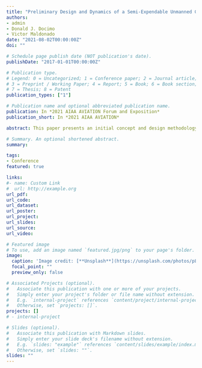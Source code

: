 ```yaml
---
title: "Preliminary Design and Dynamics of a Semi-Expendable Unmanned Ground-Aerial Vehicle"
authors:
- admin
- Donald J. Docimo
- Victor Maldonado
date: "2021-08-02T00:00:00Z"
doi: ""

# Schedule page publish date (NOT publication's date).
publishDate: "2017-01-01T00:00:00Z"

# Publication type.
# Legend: 0 = Uncategorized; 1 = Conference paper; 2 = Journal article;
# 3 = Preprint / Working Paper; 4 = Report; 5 = Book; 6 = Book section;
# 7 = Thesis; 8 = Patent
publication_types: ["1"]

# Publication name and optional abbreviated publication name.
publication: In *2021 AIAA AVIATION Forum and Exposition*
publication_short: In *2021 AIAA AVIATION*

abstract: This paper presents an initial concept and design methodology for unmanned vehicles for aerial and ground operation. Modern commercial and military missions require completion of both ground and aerial tasks, with unmanned ground-aerial vehicles (UGAVs) capable of performing in both modes. The design of a UGAV inherently involves tradeoff decisions with respect to different performance criteria, such as range and efficiency. This work presents a UGAV with a blended wing body (BWB)aircraft structure, detachable wings, and multipurpose wheels for ground travel. A three step framework is introduced to design key parameters of the system to maximize performance metrics, and is applied to an example system for validation. The results of the case studies show the performance tradeoffs introduced by variation of the design parameters, such as battery pack size and controller gains.

# Summary. An optional shortened abstract.
summary:

tags:
- Conference
featured: true

links:
#- name: Custom Link
#  url: http://example.org
url_pdf:
url_code:
url_dataset:
url_poster:
url_project:
url_slides:
url_source:
url_video:

# Featured image
# To use, add an image named `featured.jpg/png` to your page's folder.
image:
  caption: 'Image credit: [**Unsplash**](https://unsplash.com/photos/pLCdAaMFLTE)'
  focal_point: ""
  preview_only: false

# Associated Projects (optional).
#   Associate this publication with one or more of your projects.
#   Simply enter your project's folder or file name without extension.
#   E.g. `internal-project` references `content/project/internal-project/index.md`.
#   Otherwise, set `projects: []`.
projects: []
# - internal-project

# Slides (optional).
#   Associate this publication with Markdown slides.
#   Simply enter your slide deck's filename without extension.
#   E.g. `slides: "example"` references `content/slides/example/index.md`.
#   Otherwise, set `slides: ""`.
slides: ""
---
```

